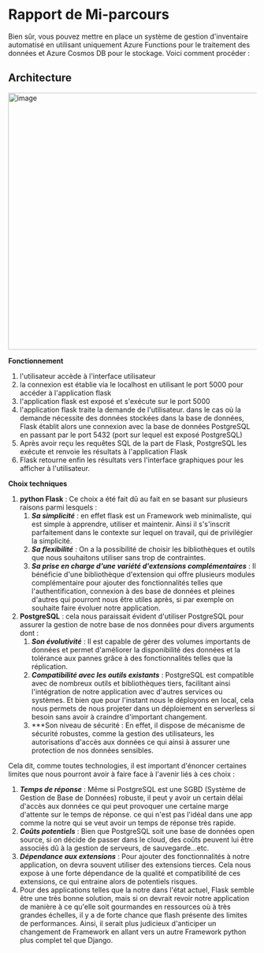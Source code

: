 # Rapport de Mi-parcours
Bien sûr, vous pouvez mettre en place un système de gestion d'inventaire automatisé en utilisant uniquement Azure Functions pour le traitement des données et Azure Cosmos DB pour le stockage. Voici comment procéder :

## Architecture

<img width="521" alt="image" src="https://github.com/Ben-Hadji/microservices/assets/83819844/59a9aed8-64e9-4bb6-97bb-470c24ecfd77">

**Fonctionnement**
1. l'utilisateur accède à l'interface utilisateur
2. la connexion est établie via le localhost en utilisant le port 5000 pour accéder à l'application flask
3. l'application flask est exposé et s'exécute sur le port 5000
4. l'application flask traite la demande de l'utilisateur. dans le cas où la demande nécessite des données stockées dans la base de données, Flask établit alors une connexion avec la base de données PostgreSQL en passant par le port 5432 (port sur lequel est exposé PostgreSQL)
5. Après avoir reçu les requêtes SQL de la part de Flask, PostgreSQL les exécute et renvoie les résultats à l'application Flask
6. Flask retourne enfin les résultats vers l'interface graphiques pour les afficher à l'utilisateur.

**Choix techniques**

1. **python Flask** : Ce choix a été fait dû au fait en se basant sur plusieurs raisons parmi lesquels :
    1.  ***Sa simplicité*** : en effet flask est un Framework web minimaliste, qui est simple à apprendre, utiliser et maintenir. Ainsi il s's'inscrit parfaitement dans le contexte sur lequel on travail, qui de privilégier la simplicité.
    2. ***Sa flexibilité*** : On a la possibilité de choisir les bibliothèques et outils que nous souhaitons utiliser sans trop de contraintes.
    3. ***Sa prise en charge d'une variété d'extensions complémentaires*** : Il bénéficie d'une bibliothèque d'extension qui offre plusieurs modules complémentaire pour ajouter des fonctionnalités telles que l'authentification, connexion à des base de données et pleines d'autres qui pourront nous être utiles après, si par exemple on souhaite faire évoluer notre application.
2. **PostgreSQL** : cela nous paraissait évident d'utiliser PostgreSQL pour assurer la gestion de notre base de nos données pour divers arguments dont  :
    1. ***Son évolutivité*** : Il est capable de gérer des volumes importants de données et permet d'améliorer la disponibilité des données et la tolérance aux pannes grâce à des fonctionnalités telles que la réplication.
    2. ***Compatibilité avec les outils existants*** : PostgreSQL est compatible avec de nombreux outils et bibliothèques tiers, facilitant ainsi l'intégration de notre application avec d'autres services ou systèmes. Et bien que pour l'instant nous le déployons en local, cela nous permets de nous projeter dans un déploiement en serverless si besoin sans avoir à craindre d'important changement.
    3. ***Son niveau de sécurité : En effet, il dispose de mécanisme de sécurité robustes, comme la gestion des utilisateurs, les autorisations d'accès aux données ce qui ainsi à assurer une protection de nos données sensibles.

Cela dit, comme toutes technologies, il est important d'énoncer certaines limites que nous pourront avoir à faire face à l'avenir liés à ces choix : 

1. ***Temps de réponse*** : Même si PostgreSQL est une SGBD (Système de Gestion de Base de Données) robuste, il peut y avoir un certain délai d'accès aux données ce qui peut provoquer une certaine marge d'attente sur le temps de réponse. ce qui n'est pas l'idéal dans une app comme la notre qui se veut avoir un temps de réponse très rapide.
2. ***Coûts potentiels*** : Bien que PostgreSQL soit une base de données open source, si on décide de passer dans le cloud, des coûts peuvent lui être associés dû à la gestion de serveurs, de sauvegarde...etc.
3. ***Dépendance aux extensions*** : Pour ajouter des fonctionnalités à notre application, on devra souvent utiliser des extensions tierces. Cela nous expose à une forte dépendance de la qualité et compatibilité de ces extensions, ce qui entraine alors de potentiels risques.
4. Pour des applications telles que la notre dans l'état actuel, Flask semble être une très bonne solution, mais si on devrait revoir notre application de manière à ce qu'elle soit gourmandes en ressources où à très grandes échelles, il y a de forte chance que flash présente des limites de performances. Ainsi, il serait plus judicieux d'anticiper un changement de Framework en allant vers un autre Framework python plus complet tel que Django. 
